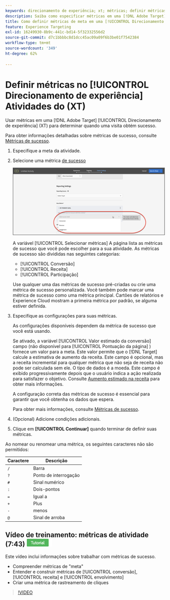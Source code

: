 ```yaml
---
keywords: direcionamento de experiência; xt; métricas; definir métricas; métrica de objetivo; configurações de atividade; métrica de sucesso; conversão; receita; envolvimento
description: Saiba como especificar métricas em uma [!DNL Adobe Target] [!UICONTROL Direcionamento de experiência] atividade para determinar quando uma visita é bem-sucedida, como [!UICONTROL Conversão], [!UICONTROL Receita]ou [!UICONTROL Envolvimento].
title: Como definir métricas de meta em uma [!UICONTROL Direcionamento de experiência] Atividade?
feature: Experience Targeting
exl-id: 16249930-8b9c-441c-bd14-5f32332556d2
source-git-commit: d7c1bbbbc8d1dcc45ac09a09f6b3be01f7542384
workflow-type: tm+mt
source-wordcount: '349'
ht-degree: 62%

---
```


# Definir métricas no [!UICONTROL Direcionamento de experiência] Atividades do (XT)

Usar métricas em uma [!DNL Adobe Target] [!UICONTROL Direcionamento de experiência] (XT) para determinar quando uma visita obtém sucesso.

Para obter informações detalhadas sobre métricas de sucesso, consulte  [Métricas de sucesso](/help/main/c-activities/r-success-metrics/success-metrics.md#reference_D011575C85DA48E989A244593D9B9924).

1. Especifique a meta da atividade.
1. Selecione uma métrica [de sucesso](/help/main/c-activities/r-success-metrics/success-metrics.md#reference_D011575C85DA48E989A244593D9B9924)

   ![Selecionar métrica de sucesso](/help/main/c-activities/t-experience-target/t-xt-create/assets/ab_metrics-new.png)

   A variável [!UICONTROL Selecionar métricas] A página lista as métricas de sucesso que você pode escolher para a sua atividade. As métricas de sucesso são divididas nas seguintes categorias:

   * [!UICONTROL Conversão]
   * [!UICONTROL Receita]
   * [!UICONTROL Participação]

   Use qualquer uma das métricas de sucesso pré-criadas ou crie uma métrica de sucesso personalizada. Você também pode marcar uma métrica de sucesso como uma métrica principal. Cartões de relatórios e Experience Cloud mostram a primeira métrica por padrão, se alguma estiver definida.
1. Especifique as configurações para suas métricas.

   As configurações disponíveis dependem da métrica de sucesso que você está usando.

   Se ativado, a variável [!UICONTROL Valor estimado da conversão] campo (não disponível para [!UICONTROL Pontuação da página] ) fornece um valor para a meta. Este valor permite que o [!DNL Target] calcule a estimativa de aumento da receita. Este campo é opcional, mas a receita incremental para qualquer métrica que não seja de receita não pode ser calculada sem ele. O tipo de dados é a moeda. Este campo é exibido progressivamente depois que o usuário indica a ação realizada para satisfazer o objetivo. Consulte [Aumento estimado na receita](/help/main/administrating-target/r-target-account-preferences/estimating-lift-in-revenue.md) para obter mais informações.

   A configuração correta das métricas de sucesso é essencial para garantir que você obtenha os dados que espera.

   Para obter mais informações, consulte [Métricas de sucesso](/help/main/c-activities/r-success-metrics/success-metrics.md#reference_D011575C85DA48E989A244593D9B9924).

1. (Opcional) Adicione condições adicionais.
1. Clique em **[!UICONTROL Continuar]** quando terminar de definir suas métricas. 


Ao nomear ou renomear uma métrica, os seguintes caracteres não são permitidos:

| Caractere | Descrição |
|--- |--- |
| `/` | Barra |
| `?` | Ponto de interrogação |
| `#` | Sinal numérico |
| `:` | Dois-pontos |
| `=` | Igual a |
| `+` | Plus |
| `-` | menos |
| `@` | Sinal de arroba |

## Vídeo de treinamento: métricas de atividade (7:43) ![Selo do tutorial](/help/main/assets/tutorial.png)

Este vídeo inclui informações sobre trabalhar com métricas de sucesso.

* Compreender métricas de &quot;meta&quot;
* Entender e construir métricas de [!UICONTROL conversão], [!UICONTROL receita] e [!UICONTROL envolvimento]
* Criar uma métrica de rastreamento de cliques

>[!VIDEO](https://video.tv.adobe.com/v/17380)

